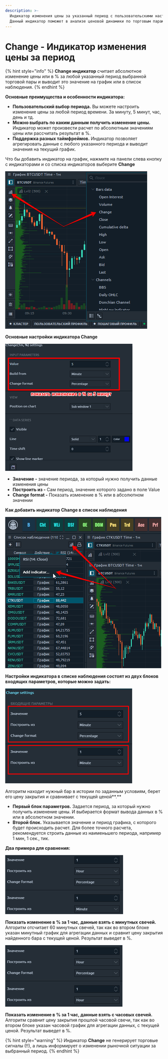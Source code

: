 ```yaml
---
description: >-
  Индикатор изменения цены за указанный период с пользовательскими настройками.
  Данный индикатор поможет в анализе ценовой динамики по торговым парам.
---
```


# Change - Индикатор изменения цены за период

{% hint style="info" %}
**Change индикатор** считает абсолютное изменение цены или в %  за любой указанный период выбранной торговой пары  и выводит это значение на график или в список наблюдения.
{% endhint %}

**Основные преимущества и особенности индикатора:**

* **Пользовательский выбор периода.** Вы можете настроить изменение цены за любой период времени. За минуту, 5 минут, час, день и тд.
* **Можно выбрать по каким данным получить изменение цены.** Индикатор может произвести расчет по абсолютным значениям цены или рассчитать результат в %.
* **Поддержка разных таймфреймов.** Индикатор позволяет агрегировать данные с любого указанного периода и выводит значения на текущий график.

Что бы добавить индикатор на график, нажмите на панели слева кнопку с индикаторами и со списка индикаторов выберите **Change**

![](../../../.gitbook/assets/kak-dobavit.png)

**Основные настройки индикатора Change**

![](../../../.gitbook/assets/nastroiki%20%281%29.png)

* **Значение -** значение периода, за который нужно получить данные изменения цены
* **Построить из -** Сам период, значение которого задано в поле Value
* **Change format -** Показать изменение в % или в абсолютном значении

**Как добавить индикатор Change в список наблюдения**

![](../../../.gitbook/assets/dobavit-v-spisok-nablyudeniya.png)

**Настройки индикатора в списке наблюдения состоят из двух блоков входящих параметров, которые можно задать:**

![](../../../.gitbook/assets/indikator-v-spiske-nablyudeniya.png)

Алгоритм находит нужный бар в истории по заданным условиям, берет его цену закрытия и сравнивает с текущей ценой**.**

* **Первый блок параметров.**  Задается период, за который нужно получить изменение цены. И выбирается формат вывода данных  в % или в абсолютном значении.
* **Второй блок.** Указывается значение и период графика, с которого будет происходить расчет. Для более точного расчета, рекомендуется строить данные из наименьшего периода, например 1 мин, 1 сек., тик.

**Два примера для сравнения:**

![](../../../.gitbook/assets/1ch-1-min.png)

**Показать изменение в % за 1 час, данные взять с минутных свечей.**  
Алгоритм отсчитает 60 минутных свечей, так как во втором блоке указан минутный график для агрегации данных  и сравнит цену закрытия найденного бара с текущей ценой. Результат выведет в %.

![](../../../.gitbook/assets/1ch1ch.png)

**Показать изменение в % за 1 час, данные взять с часовых свечей.**  
Алгоритм сравнит цену закрытия прошлой часовой свечи, так как во втором блоке указан часовой график для агрегации данных, с текущей ценой. Результат выведет в %.

{% hint style="warning" %}
Индикатор **Change** не генерирует торговые сигналы \(!!\), а лишь информирует о изменении рыночной ситуации за выбранный период. 
{% endhint %}



